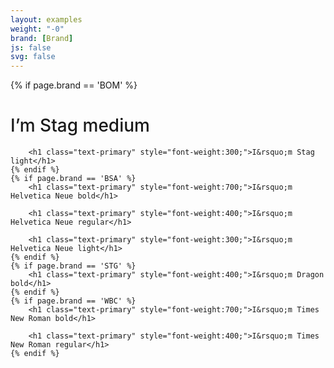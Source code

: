 ```yaml
---
layout: examples
weight: "-0"
brand: [Brand]
js: false
svg: false
---
```


<div>
	{% if page.brand == 'BOM' %}
		<h1 class="text-primary" style="font-weight:500;">I&rsquo;m Stag medium</h1>

		<h1 class="text-primary" style="font-weight:300;">I&rsquo;m Stag light</h1>
	{% endif %}
	{% if page.brand == 'BSA' %}
		<h1 class="text-primary" style="font-weight:700;">I&rsquo;m Helvetica Neue bold</h1>

		<h1 class="text-primary" style="font-weight:400;">I&rsquo;m Helvetica Neue regular</h1>

		<h1 class="text-primary" style="font-weight:300;">I&rsquo;m Helvetica Neue light</h1>
	{% endif %}
	{% if page.brand == 'STG' %}
		<h1 class="text-primary" style="font-weight:400;">I&rsquo;m Dragon bold</h1>
	{% endif %}
	{% if page.brand == 'WBC' %}
		<h1 class="text-primary" style="font-weight:700;">I&rsquo;m Times New Roman bold</h1>

		<h1 class="text-primary" style="font-weight:400;">I&rsquo;m Times New Roman regular</h1>
	{% endif %}
</div>